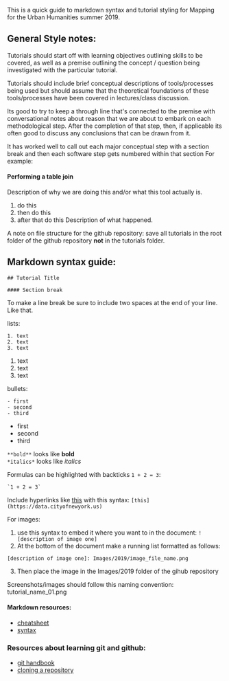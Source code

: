 This is a quick guide to markdown syntax and tutorial styling for Mapping for the Urban Humanities summer 2019.


## General Style notes:
Tutorials should start off with learning objectives outlining skills to be covered, as well as a premise outlining the concept / question being investigated with the particular tutorial.

Tutorials should include brief conceptual descriptions of tools/processes being used but should assume that the theoretical foundations of these tools/processes have been covered in lectures/class discussion.

Its good to try to keep a through line that's connected to the premise with conversational notes about reason that we are about to embark on each methodological step. After the completion of that step, then, if applicable its often good to discuss any conclusions that can be drawn from it.

It has worked well to call out each major conceptual step with a section break and then each software step gets numbered within that section
For example:
#### Performing a table join
Description of why we are doing this and/or what this tool actually is.
1. do this
2. then do this
3. after that do this
Description of what happened.

A note on file structure for the github repository: save all tutorials in the root folder of the github repository **not** in the tutorials folder.

## Markdown syntax guide:

`## Tutorial Title`

`#### Section break `

To make a line break be sure to include two spaces at the end of your line.
Like that.  

lists:
```
1. text  
2. text  
3. text
```

1. text
2. text
3. text

bullets:
```
- first
- second
- third
```

- first
- second
- third

`**bold**` looks like **bold**  
``*italics*`` looks like *italics*

Formulas can be highlighted with backticks `1 + 2 = 3`:
```
`1 + 2 = 3`
```

Include hyperlinks like [this](https://data.cityofnewyork.us) with this syntax: `[this](https://data.cityofnewyork.us)`

For images:
1. use this syntax to embed it where you want to in the document:
`![description of image one]`
2. At the bottom of the document make a running list formatted as follows:
```
[description of image one]: Images/2019/image_file_name.png
```
3. Then place the image in the Images/2019 folder of the gihub repository

Screenshots/images should follow this naming convention: tutorial_name_01.png

#### Markdown resources:
- [cheatsheet](https://github.com/adam-p/markdown-here/wiki/Markdown-Cheatsheet#code)
- [syntax](https://www.markdownguide.org/basic-syntax/)

### Resources about learning git and github:
- [git handbook](https://guides.github.com/introduction/git-handbook/)
- [cloning a repository](https://help.github.com/en/articles/cloning-a-repository)

